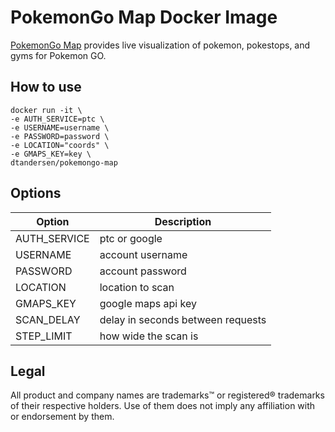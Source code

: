 # PokemonGo Map Docker Image

[PokemonGo Map](https://github.com/AHAAAAAAA/PokemonGo-Map) provides live visualization of pokemon, pokestops, and gyms for Pokemon GO.

## How to use

	docker run -it \
	-e AUTH_SERVICE=ptc \
	-e USERNAME=username \
	-e PASSWORD=password \
	-e LOCATION="coords" \
	-e GMAPS_KEY=key \
	dtandersen/pokemongo-map

## Options

| Option | Description |
| ------ | ----------- |
| AUTH_SERVICE | ptc or google |
| USERNAME     | account username |
| PASSWORD     | account password |
| LOCATION     | location to scan |
| GMAPS_KEY    | google maps api key |
| SCAN_DELAY   | delay in seconds between requests |
| STEP_LIMIT   | how wide the scan is |

## Legal

All product and company names are trademarks™ or registered® trademarks of their respective holders. Use of them does not imply any affiliation with or endorsement by them.
